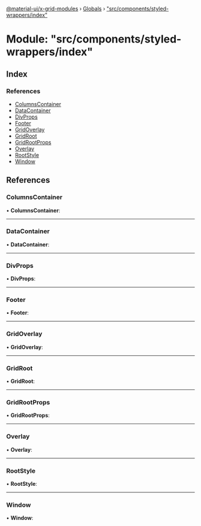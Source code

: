 [@material-ui/x-grid-modules](../README.md) › [Globals](../globals.md) › ["src/components/styled-wrappers/index"](_src_components_styled_wrappers_index_.md)

# Module: "src/components/styled-wrappers/index"

## Index

### References

- [ColumnsContainer](_src_components_styled_wrappers_index_.md#columnscontainer)
- [DataContainer](_src_components_styled_wrappers_index_.md#datacontainer)
- [DivProps](_src_components_styled_wrappers_index_.md#divprops)
- [Footer](_src_components_styled_wrappers_index_.md#footer)
- [GridOverlay](_src_components_styled_wrappers_index_.md#gridoverlay)
- [GridRoot](_src_components_styled_wrappers_index_.md#gridroot)
- [GridRootProps](_src_components_styled_wrappers_index_.md#gridrootprops)
- [Overlay](_src_components_styled_wrappers_index_.md#overlay)
- [RootStyle](_src_components_styled_wrappers_index_.md#rootstyle)
- [Window](_src_components_styled_wrappers_index_.md#window)

## References

### ColumnsContainer

• **ColumnsContainer**:

---

### DataContainer

• **DataContainer**:

---

### DivProps

• **DivProps**:

---

### Footer

• **Footer**:

---

### GridOverlay

• **GridOverlay**:

---

### GridRoot

• **GridRoot**:

---

### GridRootProps

• **GridRootProps**:

---

### Overlay

• **Overlay**:

---

### RootStyle

• **RootStyle**:

---

### Window

• **Window**:
